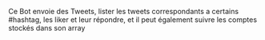 Ce Bot envoie des Tweets, lister les tweets correspondants a certains #hashtag, les liker et leur répondre, et il peut également suivre les comptes stockés dans son array
